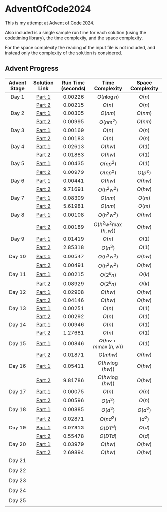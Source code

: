 # AdventOfCode2024

This is my attempt at [Advent of Code 2024](https://adventofcode.com/2024/about).

Also included is a single sample run time for each solution (using the [codetiming](https://github.com/realpython/codetiming) library), the time complexity, and the space complexity.

For the space complexity the reading of the input file is not included, and instead only the complexity of the solution is considered.

## Advent Progress

| Advent Stage |                                      Solution Link                                       | Run Time (seconds) |   Time Complexity    | Space Complexity |
|:------------:|:----------------------------------------------------------------------------------------:|:------------------:|:--------------------:|:----------------:|
|    Day 1     | [Part 1](https://github.com/DavidAHazra/AdventOfCode2024/blob/master/A-day-1/part-1.py)  |      0.00226       |     $O(n\log n)$     |      $O(n)$      |
|              | [Part 2](https://github.com/DavidAHazra/AdventOfCode2024/blob/master/A-day-1/part-2.py)  |      0.00215       |        $O(n)$        |      $O(n)$      |
|    Day 2     | [Part 1](https://github.com/DavidAHazra/AdventOfCode2024/blob/master/B-day-2/part-1.py)  |      0.00305       |       $O(nm)$        |     $O(nm)$      |
|              | [Part 2](https://github.com/DavidAHazra/AdventOfCode2024/blob/master/B-day-2/part-2.py)  |      0.00995       |      $O(nm^2)$       |     $O(nm)$      |
|    Day 3     | [Part 1](https://github.com/DavidAHazra/AdventOfCode2024/blob/master/C-day-3/part-1.py)  |      0.00169       |        $O(n)$        |      $O(n)$      |
|              | [Part 2](https://github.com/DavidAHazra/AdventOfCode2024/blob/master/C-day-3/part-2.py)  |      0.00183       |        $O(n)$        |      $O(n)$      |
|    Day 4     | [Part 1](https://github.com/DavidAHazra/AdventOfCode2024/blob/master/D-day-4/part-1.py)  |      0.02613       |       $O(hw)$        |      $O(1)$      |
|              | [Part 2](https://github.com/DavidAHazra/AdventOfCode2024/blob/master/D-day-4/part-2.py)  |      0.01883       |       $O(hw)$        |      $O(1)$      |
|    Day 5     | [Part 1](https://github.com/DavidAHazra/AdventOfCode2024/blob/master/E-day-5/part-1.py)  |      0.00435       |      $O(np^2)$       |      $O(1)$      |
|              | [Part 2](https://github.com/DavidAHazra/AdventOfCode2024/blob/master/E-day-5/part-2.py)  |      0.00979       |      $O(np^2)$       |     $O(p^2)$     |
|    Day 6     | [Part 1](https://github.com/DavidAHazra/AdventOfCode2024/blob/master/F-day-6/part-1.py)  |      0.00441       |       $O(hw)$        |     $O(hw)$      |
|              | [Part 2](https://github.com/DavidAHazra/AdventOfCode2024/blob/master/F-day-6/part-2.py)  |      9.71691       |     $O(h^2w^2)$      |     $O(hw)$      |
|    Day 7     | [Part 1](https://github.com/DavidAHazra/AdventOfCode2024/blob/master/G-day-7/part-1.py)  |      0.08309       |       $O(nm)$        |      $O(m)$      |
|              | [Part 2](https://github.com/DavidAHazra/AdventOfCode2024/blob/master/G-day-7/part-2.py)  |      5.61981       |       $O(nm)$        |      $O(m)$      |
|    Day 8     | [Part 1](https://github.com/DavidAHazra/AdventOfCode2024/blob/master/H-day-8/part-1.py)  |      0.00108       |     $O(h^2w^2)$      |     $O(hw)$      |
|              | [Part 2](https://github.com/DavidAHazra/AdventOfCode2024/blob/master/H-day-8/part-2.py)  |      0.00189       | $O(h^2w^2\max(h,w))$ |     $O(hw)$      |
|    Day 9     | [Part 1](https://github.com/DavidAHazra/AdventOfCode2024/blob/master/I-day-9/part-1.py)  |      0.01419       |        $O(n)$        |      $O(1)$      |
|              | [Part 2](https://github.com/DavidAHazra/AdventOfCode2024/blob/master/I-day-9/part-2.py)  |      2.85318       |       $O(n^3)$       |      $O(1)$      |
|    Day 10    | [Part 1](https://github.com/DavidAHazra/AdventOfCode2024/blob/master/J-day-10/part-1.py) |      0.00547       |     $O(h^2w^2)$      |     $O(hw)$      |
|              | [Part 2](https://github.com/DavidAHazra/AdventOfCode2024/blob/master/J-day-10/part-2.py) |      0.00491       |     $O(h^2w^2)$      |     $O(hw)$      |
|    Day 11    | [Part 1](https://github.com/DavidAHazra/AdventOfCode2024/blob/master/K-day-11/part-1.py) |      0.00215       |      $O(2^kn)$       |      $O(k)$      |
|              | [Part 2](https://github.com/DavidAHazra/AdventOfCode2024/blob/master/K-day-11/part-2.py) |      0.08929       |      $O(2^kn)$       |      $O(k)$      |
|    Day 12    | [Part 1](https://github.com/DavidAHazra/AdventOfCode2024/blob/master/L-day-12/part-1.py) |      0.02908       |       $O(hw)$        |     $O(hw)$      |
|              | [Part 2](https://github.com/DavidAHazra/AdventOfCode2024/blob/master/L-day-12/part-2.py) |      0.04146       |       $O(hw)$        |     $O(hw)$      |
|    Day 13    | [Part 1](https://github.com/DavidAHazra/AdventOfCode2024/blob/master/M-day-13/part-1.py) |      0.00251       |        $O(n)$        |      $O(1)$      |
|              | [Part 2](https://github.com/DavidAHazra/AdventOfCode2024/blob/master/M-day-13/part-2.py) |      0.00292       |        $O(n)$        |      $O(1)$      |
|    Day 14    | [Part 1](https://github.com/DavidAHazra/AdventOfCode2024/blob/master/N-day-14/part-1.py) |      0.00946       |        $O(n)$        |      $O(1)$      |
|              | [Part 2](https://github.com/DavidAHazra/AdventOfCode2024/blob/master/N-day-14/part-2.py) |      1.27681       |        $O(n)$        |      $O(1)$      |
|    Day 15    | [Part 1](https://github.com/DavidAHazra/AdventOfCode2024/blob/master/O-day-15/part-1.py) |      0.00846       | $O(hw + m\max(h,w))$ |      $O(1)$      |
|              | [Part 2](https://github.com/DavidAHazra/AdventOfCode2024/blob/master/O-day-15/part-2.py) |      0.01871       |       $O(mhw)$       |     $O(hw)$      |
|    Day 16    | [Part 1](https://github.com/DavidAHazra/AdventOfCode2024/blob/master/P-day-16/part-1.py) |      0.05411       |   $O(hw\log(hw))$    |     $O(hw)$      |
|              | [Part 2](https://github.com/DavidAHazra/AdventOfCode2024/blob/master/P-day-16/part-2.py) |      9.81786       |   $O(hw\log(hw))$    |     $O(hw)$      |
|    Day 17    | [Part 1](https://github.com/DavidAHazra/AdventOfCode2024/blob/master/Q-day-17/part-1.py) |      0.00075       |        $O(n)$        |      $O(n)$      |
|              | [Part 2](https://github.com/DavidAHazra/AdventOfCode2024/blob/master/Q-day-17/part-2.py) |      0.00596       |       $O(n^2)$       |      $O(n)$      |
|    Day 18    | [Part 1](https://github.com/DavidAHazra/AdventOfCode2024/blob/master/R-day-18/part-1.py) |      0.00885       |       $O(d^2)$       |     $O(d^2)$     |
|              | [Part 2](https://github.com/DavidAHazra/AdventOfCode2024/blob/master/R-day-18/part-2.py) |      0.02871       |      $O(nd^2)$       |     $(d^2)$      |
|    Day 19    | [Part 1](https://github.com/DavidAHazra/AdventOfCode2024/blob/master/S-day-19/part-1.py) |      0.07913       |      $O(DT^d)$       |      $O(d)$      |
|              | [Part 2](https://github.com/DavidAHazra/AdventOfCode2024/blob/master/S-day-19/part-2.py) |      0.55478       |       $O(DTd)$       |      $O(d)$      |
|    Day 20    | [Part 1](https://github.com/DavidAHazra/AdventOfCode2024/blob/master/T-day-20/part-1.py) |      0.03979       |       $O(hw)$        |     $O(hw)$      |
|              | [Part 2](https://github.com/DavidAHazra/AdventOfCode2024/blob/master/T-day-20/part-2.py) |      2.69894       |       $O(hw)$        |     $O(hw)$      |
|    Day 21    |                                                                                          |                    |                      |                  |
|              |                                                                                          |                    |                      |                  |
|    Day 22    |                                                                                          |                    |                      |                  |
|              |                                                                                          |                    |                      |                  |
|    Day 23    |                                                                                          |                    |                      |                  |
|              |                                                                                          |                    |                      |                  |
|    Day 24    |                                                                                          |                    |                      |                  |
|              |                                                                                          |                    |                      |                  |
|    Day 25    |                                                                                          |                    |                      |                  |
|              |                                                                                          |                    |                      |                  |
